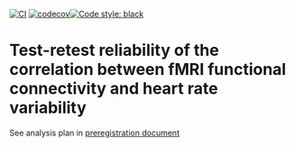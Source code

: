 [![CI](https://github.com/htwangtw/hrvtrt/actions/workflows/main.yml/badge.svg)](https://github.com/htwangtw/hrvtrt/actions/workflows/main.yml)
[![codecov](https://codecov.io/gh/htwangtw/hrvtrt/branch/main/graph/badge.svg?token=kwf3L4PPyE)](https://codecov.io/gh/htwangtw/hrvtrt)[![Code style: black](https://img.shields.io/badge/code%20style-black-000000.svg)](https://github.com/psf/black)
# Test-retest reliability of the correlation between fMRI functional connectivity and heart rate variability
See analysis plan in [preregistration document](results/preregisteration.md)
